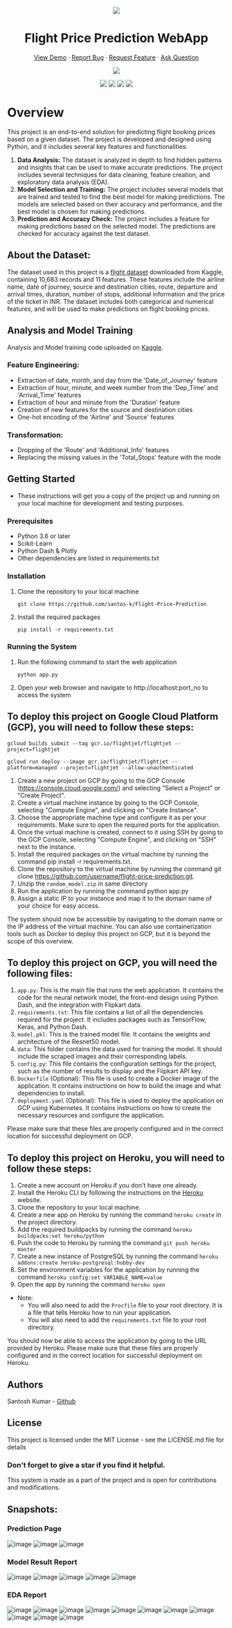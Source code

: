 <p align="center">
    <img src="https://user-images.githubusercontent.com/40932902/213074591-8d20668b-94a4-42bc-9844-12129444053d.png">
    <h1 align="center">Flight Price Prediction WebApp</h1>
</p>

<p align="center">
    <a href="https://flightjet-iftciffw4q-em.a.run.app/">View Demo</a>
    ·
    <a href="https://github.com/santos-k/Flight-Price-Prediction/issues/new/choose">Report Bug</a>
    ·
    <a href="https://github.com/anuraghazra/Flight-Price-Prediction/issues/new/choose">Request Feature</a>
    ·
    <a href="https://github.com/anuraghazra/Flight-Price-Prediction/discussions">Ask Question</a>
  </p>

<p align="center">
  <a href="https://www.python.org/downloads/release/python-310/"><img src="http://ForTheBadge.com/images/badges/made-with-python.svg"></a>
</p>

<p align="center">
    <img src="https://img.shields.io/badge/Flask-2.2-blue">
    <img src="https://img.shields.io/badge/Plotly-5.11-blue">
    <img src="https://img.shields.io/github/repo-size/santos-k/Flight-Price-Prediction?logo=github">
    <img src="https://img.shields.io/bower/l/flask">
</p>

# Overview

This project is an end-to-end solution for predicting flight booking prices based on a given dataset. The project is developed and designed using Python, and it includes several key features and functionalities:

1. **Data Analysis:** The dataset is analyzed in depth to find hidden patterns and insights that can be used to make accurate predictions. The project includes several techniques for data cleaning, feature creation, and exploratory data analysis (EDA).
2. **Model Selection and Training:** The project includes several models that are trained and tested to find the best model for making predictions. The models are selected based on their accuracy and performance, and the best model is chosen for making predictions. 
3. **Prediction and Accuracy Check:** The project includes a feature for making predictions based on the selected model. The predictions are checked for accuracy against the test dataset.

## About the Dataset:
The dataset used in this project is a [flight dataset](https://www.kaggle.com/datasets/shubhamsarafo/flight-price) downloaded from Kaggle, containing 10,683 records and 11 features. These features include the airline name, date of journey, source and destination cities, route, departure and arrival times, duration, number of stops, additional information and the price of the ticket in INR. The dataset includes both categorical and numerical features, and will be used to make predictions on flight booking prices.


## Analysis and Model Training
Analysis and Model training code uploaded on [Kaggle](https://www.kaggle.com/code/kuchhbhi/flight-price-prediction-above-90/).

### Feature Engineering:

- Extraction of date, month, and day from the 'Date_of_Journey' feature
- Extraction of hour, minute, and week number from the 'Dep_Time' and 'Arrival_Time' features
- Extraction of hour and minute from the 'Duration' feature
- Creation of new features for the source and destination cities
- One-hot encoding of the 'Airline' and 'Source' features

### Transformation:
- Dropping of the 'Route' and 'Additional_Info' features
- Replacing the missing values in the 'Total_Stops' feature with the mode

## Getting Started
- These instructions will get you a copy of the project up and running on your local machine for development and testing purposes.

### Prerequisites
- Python 3.6 or later
- Scikit-Learn
- Python Dash & Plotly
- Other dependencies are listed in requirements.txt

### Installation
1. Clone the repository to your local machine
   ```
   git clone https://github.com/santos-k/Flight-Price-Prediction
   ```
2. Install the required packages
   ```
   pip install -r requirements.txt
   ```
### Running the System
1. Run the following command to start the web application
   ```
   python app.py
   ```
2. Open your web browser and navigate to http://localhost:port_no to access the system


## To deploy this project on Google Cloud Platform (GCP), you will need to follow these steps:

```
gcloud builds submit --tag gcr.io/flightjet/flightjet --project=flightjet
```
```
gcloud run deploy --image gcr.io/flightjet/flightjet --platform=managed --project=flightjet --allow-unauthenticated
```


1. Create a new project on GCP by going to the GCP Console (https://console.cloud.google.com/) and selecting "Select a Project" or "Create Project".
2. Create a virtual machine instance by going to the GCP Console, selecting "Compute Engine", and clicking on "Create Instance".
3. Choose the appropriate machine type and configure it as per your requirements. Make sure to open the required ports for the application.
4. Once the virtual machine is created, connect to it using SSH by going to the GCP Console, selecting "Compute Engine", and clicking on "SSH" next to the instance.
5. Install the required packages on the virtual machine by running the command pip install -r requirements.txt.
6. Clone the repository to the virtual machine by running the command git clone https://github.com/username/flight-price-prediction.git.
7. Unzip the `random_model.zip` in same directory
8. Run the application by running the command python app.py
9. Assign a static IP to your instance and map it to the domain name of your choice for easy access.

The system should now be accessible by navigating to the domain name or the IP address of the virtual machine.
You can also use containerization tools such as Docker to deploy this project on GCP, but it is beyond the scope of this overview.


## To deploy this project on GCP, you will need the following files:
1. `app.py`: This is the main file that runs the web application. It contains the code for the neural network model, the front-end design using Python Dash, and the integration with Flipkart data.
2. `requirements.txt`: This file contains a list of all the dependencies required for the project. It includes packages such as TensorFlow, Keras, and Python Dash.
3. `model.pkl`: This is the trained model file. It contains the weights and architecture of the Resnet50 model.
4. `data`: This folder contains the data used for training the model. It should include the scraped images and their corresponding labels.
5. `config.py`: This file contains the configuration settings for the project, such as the number of results to display and the Flipkart API key.
6. `Dockerfile` (Optional): This file is used to create a Docker image of the application. It contains instructions on how to build the image and what dependencies to install.
7. `deployment.yaml` (Optional): This file is used to deploy the application on GCP using Kubernetes. It contains instructions on how to create the necessary resources and configure the application.

Please make sure that these files are properly configured and in the correct location for successful deployment on GCP.


## To deploy this project on Heroku, you will need to follow these steps:
1. Create a new account on Heroku if you don't have one already.
2. Install the Heroku CLI by following the instructions on the [Heroku](https://devcenter.heroku.com/articles/heroku-cli) website.
3. Clone the repository to your local machine.
4. Create a new app on Heroku by running the command `heroku create` in the project directory.
5. Add the required buildpacks by running the command `heroku buildpacks:set heroku/python`
6. Push the code to Heroku by running the command `git push heroku master`
7. Create a new instance of PostgreSQL by running the command `heroku addons:create heroku-postgresql:hobby-dev`
8. Set the environment variables for the application by running the command `heroku config:set VARIABLE_NAME=value`
9. Open the app by running the command `heroku open`

- Note:
  - You will also need to add the `Procfile` file to your root directory. It is a file that tells Heroku how to run your application.
  - You will also need to add the `requirements.txt` file to your root directory.

You should now be able to access the application by going to the URL provided by Heroku.
Please make sure that these files are properly configured and in the correct location for successful deployment on Heroku.

## Authors
Santosh Kumar - [Github](https://github.com/santos-k/)

## License
This project is licensed under the MIT License - see the LICENSE.md file for details

### Don't forget to give a star if you find it helpful.
This system is made as a part of the project and is open for contributions and modifications.

 
## Snapshots: 
### Prediction Page
![image](https://user-images.githubusercontent.com/40932902/167579924-63502ca7-138a-427b-bcc3-ed9b4d8b1bce.png)
![image](https://user-images.githubusercontent.com/40932902/167580002-d0f9373d-8f61-4821-9b6c-55f81b95ac0f.png)
![image](https://user-images.githubusercontent.com/40932902/167580185-3f696244-3739-425a-9157-3bd0fda527f0.png)

### Model Result Report
![image](https://user-images.githubusercontent.com/40932902/167579328-72dc10ef-8b9c-4c90-9734-82ce868096e9.png)
![image](https://user-images.githubusercontent.com/40932902/167579477-8ded0820-e0bd-4c63-92fb-48eee8e8ffaa.png)
![image](https://user-images.githubusercontent.com/40932902/167579564-64a421c4-e3f1-4d4f-add0-d9f02ac2c956.png)
![image](https://user-images.githubusercontent.com/40932902/167579663-75389d36-ddf6-4cea-865a-0e70f54bfc22.png)
![image](https://user-images.githubusercontent.com/40932902/167579767-97f6ae47-0b2b-417c-840d-dd0d1bd26026.png)

### EDA Report 
![image](https://user-images.githubusercontent.com/40932902/167307594-5fdce2b8-0d81-4ccb-a958-65b2c20128e9.png)
![image](https://user-images.githubusercontent.com/40932902/167307605-900c4b37-ce2f-4693-9033-165c87f91957.png)
![image](https://user-images.githubusercontent.com/40932902/167307616-ab8eb82e-deca-46d4-9392-30d023dd8691.png)
![image](https://user-images.githubusercontent.com/40932902/167307629-6dd873f3-3e41-4d1e-9a1a-b2dc9c6e5f74.png)
![image](https://user-images.githubusercontent.com/40932902/167307634-3989bb4c-fba0-4e8f-9870-fbbdafde35f6.png)
![image](https://user-images.githubusercontent.com/40932902/167307645-d16b938a-8b05-4388-9cb5-32a4fbe9af79.png)
![image](https://user-images.githubusercontent.com/40932902/167307658-f336d99c-4b6c-4e08-aba6-83434ca30895.png)
![image](https://user-images.githubusercontent.com/40932902/167307681-610a58f0-7ad5-46ec-8f4b-b14be2d3f733.png)
![image](https://user-images.githubusercontent.com/40932902/167307685-7e112fe0-6133-409f-b7df-fb6f9e8e3096.png)
![image](https://user-images.githubusercontent.com/40932902/167307700-4113319d-96de-41f1-9ecc-25db8374dd9b.png)
![image](https://user-images.githubusercontent.com/40932902/167307711-46e115dc-de34-4060-bef3-f23b7df25021.png)



